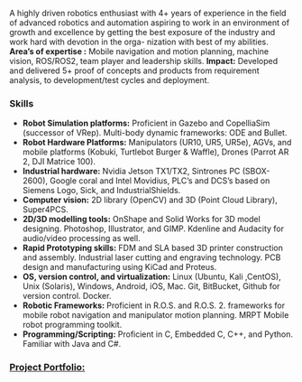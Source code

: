 A highly driven robotics enthusiast with 4+ years of experience in the field of advanced robotics and automation aspiring to work
in an environment of growth and excellence by getting the best exposure of the industry and work hard with devotion in the orga-
nization with best of my abilities. **Area’s of expertise :** Mobile navigation and motion planning, machine vision, ROS/ROS2, team
player and leadership skills. **Impact:** Developed and delivered 5+ proof of concepts and products from requirement analysis, to
development/test cycles and deployment.


### Skills
- **Robot Simulation platforms:** Proficient in Gazebo and CopelliaSim (successor of VRep). Multi-body dynamic frameworks: ODE and Bullet. 
- **Robot Hardware Platforms:** Manipulators (UR10, UR5, UR5e), AGVs, and mobile platforms (Kobuki, Turtlebot Burger & Waffle), Drones (Parrot AR 2, DJI Matrice 100).
- **Industrial hardware:** Nvidia Jetson TX1/TX2, Sintrones PC (SBOX-2600), Google coral and Intel Movidius, PLC’s and DCS’s based on Siemens Logo, Sick, and IndustrialShields.
- **Computer vision:** 2D library (OpenCV) and 3D (Point Cloud Library), Super4PCS. 
- **2D/3D modelling tools:** OnShape and Solid Works for 3D model designing. Photoshop, Illustrator, and GIMP. Kdenline and Audacity for audio/video processing as well.
- **Rapid Prototyping skills:** FDM and SLA based 3D printer construction and assembly. Industrial laser cutting and engraving technology. PCB design and manufacturing using KiCad and Proteus.
- **OS, version control, and virtualization:** Linux (Ubuntu, Kali ,CentOS), Unix (Solaris), Windows, Android, iOS, Mac. Git, BitBucket, Github for version control. Docker.
- **Robotic Frameworks:** Proficient in R.O.S. and R.O.S. 2. frameworks for mobile robot navigation and manipulator motion planning. MRPT Mobile robot programming toolkit.
- **Programming/Scripting:** Proficient in C, Embedded C, C++, and Python. Familiar with Java and C#.

### [Project Portfolio:](https://github.com/scifiswapnil/scifiswapnil/files/8918006/Swapnil.s.Portfolio.pdf)
